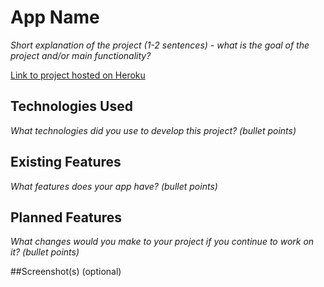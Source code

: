 # App Name

*Short explanation of the project (1-2 sentences) - what is the goal of the project and/or main functionality?*

[Link to project hosted on Heroku]()

## Technologies Used

*What technologies did you use to develop this project? (bullet points)*



## Existing Features

*What features does your app have? (bullet points)*




## Planned Features

*What changes would you make to your project if you continue to work on it? (bullet points)*



##Screenshot(s) (optional)
